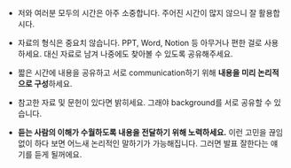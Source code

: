 - 저와 여러분 모두의 시간은 아주 소중합니다. 주어진 시간이 많지 않으니 잘 활용합시다.
  
- 자료의 형식은 중요치 않습니다. PPT, Word, Notion 등 아무거나 편한 걸로 사용하세요. 대신 자료로 남겨 나중에도 찾아볼 수 있도록 공유해주세요.

- 짧은 시간에 내용을 공유하고 서로 communication하기 위해 **내용을 미리 논리적으로 구성**하세요.

- 참고한 자료 및 문헌이 있다면 밝히세요. 그래야 background를 서로 공유할 수 있습니다.

- **듣는 사람의 이해가 수월하도록 내용을 전달하기 위해 노력하세요.** 이런 고민을 끊임없이 하다 보면 어느새 논리적인 말하기가 가능해집니다. 그러면 발표 잘한다는 얘기를 듣게 될꺼에요.